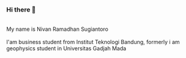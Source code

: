 ### Hi there 👋
<br>My name is Nivan Ramadhan Sugiantoro</br>
<br>I'am business student from Institut Teknologi Bandung, formerly i am geophysics student in Universitas Gadjah Mada</br>

<!--
**nivanrs/nivanrs** is a ✨ _special_ ✨ repository because its `README.md` (this file) appears on your GitHub profile.

Here are some ideas to get you started:

- 🔭 I’m currently working on ...
- 🌱 I’m currently learning ...
- 👯 I’m looking to collaborate on ...
- 🤔 I’m looking for help with ...
- 💬 Ask me about ...
- 📫 How to reach me: ...
- 😄 Pronouns: ...
- ⚡ Fun fact: ...
-->
